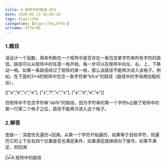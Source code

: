```yaml
---
title: 6.矩阵中的路径-DFS
date: 2020-05-13 16:04:10
tags: Algorithm
categories: [Algorithm,Offer]
urlname: Offer06
---
```


### 1.题目

请设计一个函数，用来判断在一个矩阵中是否存在一条包含某字符串所有字符的路径。路径可以从矩阵中的任意一格开始，每一步可以在矩阵中向左、右、上、下移动一格。如果一条路径经过了矩阵的某一格，那么该路径不能再次进入该格子。例如，在下面的3×4的矩阵中包含一条字符串“bfce”的路径（路径中的字母用加粗标出）。

[["a","b","c","e"],
["s","f","c","s"],
["a","d","e","e"]]

但矩阵中不包含字符串“abfb”的路径，因为字符串的第一个字符b占据了矩阵中的第一行第二个格子之后，路径不能再次进入这个格子。

### 2.解答

思路一：深度优先遍历+回溯。从第一个字符开始遍历，如果等于目标字符，则遍历它的上下左右四个位置是否也满足条件，如果满足就继续向下搜寻，如果不满足，则回溯

[![6.矩阵中的路径](https://pic.rmb.bdstatic.com/bjh/94c78d13aa12308d5bb7eeb906ef5bc8.png)